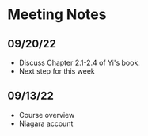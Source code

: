 # Meeting Notes


## 09/20/22

* Discuss Chapter 2.1-2.4 of Yi's book.
* Next step for this week

## 09/13/22

* Course overview
* Niagara account
